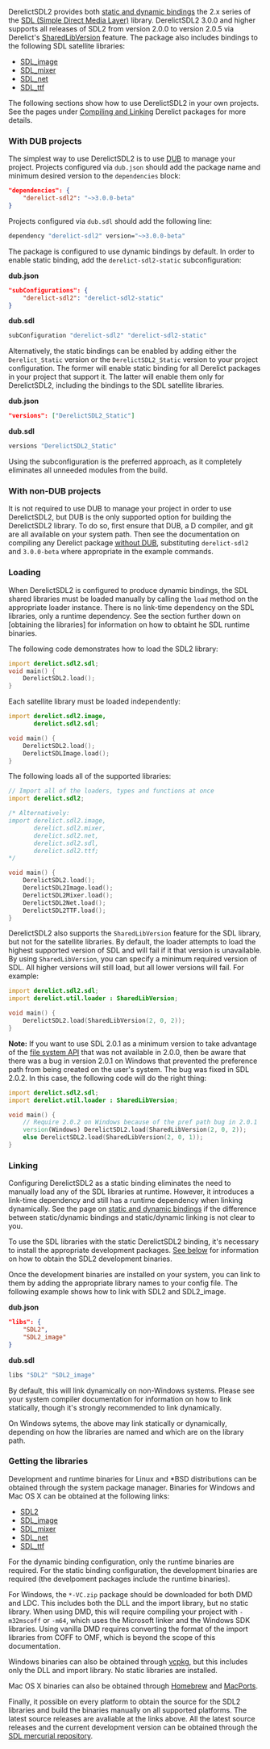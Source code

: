 DerelictSDL2 provides both [static and dynamic bindings] the 2.x series of the [SDL (Simple Direct Media Layer)] library. DerelictSDL2 3.0.0 and higher supports all releases of SDL2 from version 2.0.0 to version 2.0.5 via Derelict's [SharedLibVersion] feature. The package also includes bindings to the following SDL satellite libraries:

* [SDL_image]
* [SDL_mixer]
* [SDL_net]
* [SDL_ttf]

The following sections show how to use DerelictSDL2 in your own projects. See the pages under [Compiling and Linking] Derelict packages for more details.

### With DUB projects

The simplest way to use DerelictSDL2 is to use [DUB] to manage your project. Projects configured via `dub.json` should add the package name and minimum desired version to the `dependencies` block:

```json
"dependencies": {
    "derelict-sdl2": "~>3.0.0-beta"
} 
```

Projects configured via `dub.sdl` should add the following line:

```bash
dependency "derelict-sdl2" version="~>3.0.0-beta"
```

The package is configured to use dynamic bindings by default. In order to enable static binding, add the `derelict-sdl2-static` subconfiguration:

**dub.json**
```json
"subConfigurations": {
    "derelict-sdl2": "derelict-sdl2-static"
}
```

**dub.sdl**
```bash
subConfiguration "derelict-sdl2" "derelict-sdl2-static"
```

Alternatively, the static bindings can be enabled by adding either the `Derelict_Static` version or the `DerelictSDL2_Static` version to your project configuration. The former will enable static binding for all Derelict packages in your project that support it. The latter will enable them only for DerelictSDL2, including the bindings to the SDL satellite libraries.

**dub.json**
```json
"versions": ["DerelictSDL2_Static"]
```

**dub.sdl**
```bash
versions "DerelictSDL2_Static"
```

Using the subconfiguration is the preferred approach, as it completely eliminates all unneeded modules from the build.

### With non-DUB projects

It is not required to use DUB to manage your project in order to use DerelictSDL2, but DUB is the only supported option for building the DerelictSDL2 library. To do so, first ensure that DUB, a D compiler, and git are all available on your system path. Then see the documentation on compiling any Derelict package [without DUB], substituting `derelict-sdl2` and `3.0.0-beta` where appropriate in the example commands.

### Loading

When DerelictSDL2 is configured to produce dynamic bindings, the SDL shared libraries must be loaded manually by calling the `load` method on the appropriate loader instance. There is no link-time dependency on the SDL libraries, only a runtime dependency. See the section further down on [obtaining the libraries]  for information on how to obtaint he SDL runtime binaries. 

The following code demonstrates how to load the SDL2 library:

```d
import derelict.sdl2.sdl;
void main() {
    DerelictSDL2.load();
}
```

Each satellite library must be loaded independently:

```d
import derelict.sdl2.image,
       derelict.sdl2.sdl;

void main() {
    DerelictSDL2.load();
    DerelictSDLImage.load();
}
```

The following loads all of the supported libraries:

```d
// Import all of the loaders, types and functions at once
import derelict.sdl2;

/* Alternatively:
import derelict.sdl2.image,
       derelict.sdl2.mixer,
       derelict.sdl2.net,
       derelict.sdl2.sdl,
       derelict.sdl2.ttf;
*/

void main() {
    DerelictSDL2.load();
    DerelictSDL2Image.load();
    DerelictSDL2Mixer.load();
    DerelictSDL2Net.load();
    DerelictSDL2TTF.load();
}
```

DerelictSDL2 also supports the `SharedLibVersion` feature for the SDL library, but not for the satellite libraries. By default, the loader attempts to load the highest supported version of SDL and will fail if it that version is unavailable. By using `SharedLibVersion`, you can specify a minimum required version of SDL. All higher versions will still load, but all lower versions will fail. For example:

```d
import derelict.sdl2.sdl;
import derelict.util.loader : SharedLibVersion;

void main() {
    DerelictSDL2.load(SharedLibVersion(2, 0, 2));
}
```

**Note:** If you want to use SDL 2.0.1 as a minimum version to take advantage of the [file system API] that was not available in 2.0.0, then be aware that there was a bug in version 2.0.1 on Windows that prevented the preference path from being created on the user's system. The bug was fixed in SDL 2.0.2. In this case, the following code will do the right thing:

```d
import derelict.sdl2.sdl;
import derelict.util.loader : SharedLibVersion;

void main() {
    // Require 2.0.2 on Windows because of the pref path bug in 2.0.1
    version(Windows) DerelictSDL2.load(SharedLibVersion(2, 0, 2));
    else DerelictSDL2.load(SharedLibVersion(2, 0, 1));
}
```

### Linking

Configuring DerelictSDL2 as a static binding eliminates the need to manually load any of the SDL libraries at runtime. However, it introduces a link-time dependency and still has a runtime dependency when linking dynamically. See the page on [static and dynamic bindings] if the difference between static/dynamic bindings and static/dynamic linking is not clear to you.

To use the SDL libraries with the static DerelictSDL2 binding, it's necessary to install the appropriate development packages. [See below](#getting-the-libraries) for information on how to obtain the SDL2 development binaries.

Once the development binaries are installed on your system, you can link to them by adding the appropriate library names to your config file. The following example shows how to link with SDL2 and SDL2_image.

**dub.json**
```json
"libs": {
    "SDL2",
    "SDL2_image"
}
```

**dub.sdl**
```bash
libs "SDL2" "SDL2_image"
```

By default, this will link dynamically on non-Windows systems. Please see your system compiler documentation for information on how to link statically, though it's strongly recommended to link dynamically.

On Windows sytems, the above may link statically or dynamically, depending on how the libraries are named and which are on the library path.

### Getting the libraries

Development and runtime binaries for Linux and *BSD distributions can be obtained through the system package manager. Binaries for Windows and Mac OS X can be obtained at the following links:

* [SDL2]
* [SDL_image]
* [SDL_mixer]
* [SDL_net]
* [SDL_ttf]

For the dynamic binding configuration, only the runtime binaries are required. For the static binding configuration, the development binaries are required (the develpoment packages include the runtime binaries).

For Windows, the `*-VC.zip` package should be downloaded for both DMD and LDC. This includes both the DLL and the import library, but no static library. When using DMD, this will require compiling your project with `-m32mscoff` or `-m64`, which uses the Microsoft linker and the Windows SDK libraries. Using vanilla DMD requires converting the format of the import libraries from COFF to OMF, which is beyond the scope of this documentation.

Windows binaries can also be obtained through [vcpkg], but this includes only the DLL and import library. No static libraries are installed.

Mac OS X binaries can also be obtained through [Homebrew] and [MacPorts].

Finally, it possible on every platform to obtain the source for the SDL2 libraries and build the binaries manually on all supported platforms. The latest source releases are avaliable at the links above. All the latest source releases and the current development version can be obtained through the [SDL mercurial repository].


[SDL (Simple Direct Media Layer)]: https://www.libsdl.org/
[SharedLibVersion]: ../loading/loader/#ShaderLibVersion
[static and dynamic bindings]: ../bindings
[DUB]: https://code.dlang.org/getting_started
[Compiling and Linking]: ../building/overview
[without DUB]: ../building/without-dub
[file system API]: https://wiki.libsdl.org/CategoryFilesystem
[vcpkg]: https://github.com/Microsoft/vcpkg
[Homebrew]: https://brew.sh/
[Macports]: https://www.macports.org/
[SDL mercurial repository]: https://libsdl.org/hg.php


[SDL2]: https://www.libsdl.org/download-2.0.php
[SDL_image]: https://www.libsdl.org/projects/SDL_image/
[SDL_mixer]: https://www.libsdl.org/projects/SDL_mixer/
[SDL_net]: https://www.libsdl.org/projects/SDL_net/
[SDL_ttf]: https://www.libsdl.org/projects/SDL_ttf/